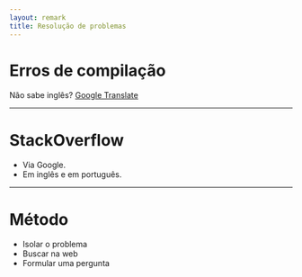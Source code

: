 ```yaml
---
layout: remark
title: Resolução de problemas
---
```


<div>

# Erros de compilação

Não sabe inglês? [Google Translate](https://translate.google.com/)

---

# StackOverflow

- Via Google.
- Em inglês e em português.

---

# Método

- Isolar o problema
- Buscar na web
- Formular uma pergunta

</div>